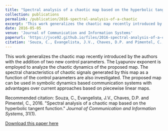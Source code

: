 ```yaml
---
title: "Spectral analysis of a chaotic map based on the hyperbolic tangent function"
collection: publications
permalink: /publication/2016-spectral-analysis-of-a-chaotic
excerpt: 'This work generalizes the chaotic map recently introduced by the authors with the addition of two new control parameters. The Lyapunov exponent is employed to analyze the chaotic dynamics of the proposed map. The spectral characteristics of chaotic signals generated by this map as a function of the control parameters are also investigated. The proposed map can be used in symbolic dynamics based communication systems with advantages over current approaches based on piecewise linear maps.'
date: 2016-05-05
venue: 'Journal of Communication and Information Systems'
paperurl: 'https://jvce92.github.io/files/2016-spectral-analysis-of-a-chaotic.pdf'
citation: 'Souza, C., Evangelista, J.V., Chaves, D.P. and Pimentel, C., 2016. &quot;Spectral analysis of a chaotic map based on the hyperbolic tangent function.&quot; <i>Journal of Communication and Information Systems</i>, 31(1).'
---
```


This work generalizes the chaotic map recently introduced by the authors with the addition of two new control parameters. The Lyapunov exponent is employed to analyze the chaotic dynamics of the proposed map. The spectral characteristics of chaotic signals generated by this map as a function of the control parameters are also investigated. The proposed map can be used in symbolic dynamics based communication systems with advantages over current approaches based on piecewise linear maps.

Recommended citation: Souza, C., Evangelista, J.V., Chaves, D.P. and Pimentel, C., 2016. &quot;Spectral analysis of a chaotic map based on the hyperbolic tangent function.&quot; <i>Journal of Communication and Information Systems</i>, 31(1).

[Download this paper here](https://jvce92.github.io/files/2016-spectral-analysis-of-a-chaotic.pdf)